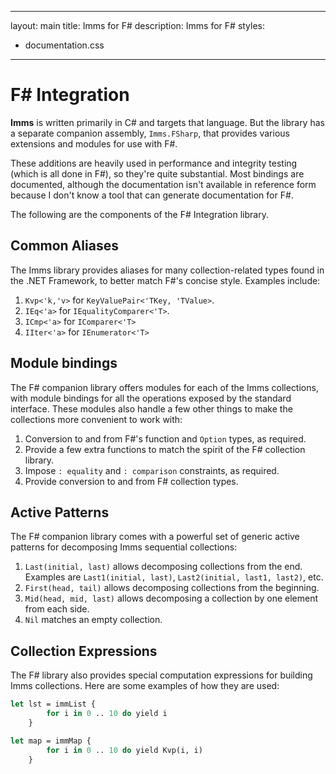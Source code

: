 ***
layout: main
title: Imms for F#
description: Imms for F#
styles:
  - documentation.css
***
# F# Integration
**Imms** is written primarily in C# and targets that language. But the library has a separate companion assembly, `Imms.FSharp`, that provides various extensions and modules for use with F#.

These additions are heavily used in performance and integrity testing (which is all done in F#), so they're quite substantial. Most bindings are documented, although the documentation isn't available in reference form because I don't know a tool that can generate documentation for F#.

The following are the components of the F# Integration library.

## Common Aliases
The Imms library provides aliases for many collection-related types found in the .NET Framework, to better match F#'s concise style. Examples include:

1. `Kvp<'k,'v>` for `KeyValuePair<'TKey, 'TValue>`.
2. `IEq<'a>` for `IEqualityComparer<'T>`.
3. `ICmp<'a>` for `IComparer<'T>`
4. `IIter<'a>` for `IEnumerator<'T>`

## Module bindings
The F# companion library offers modules for each of the Imms collections, with module bindings for all the operations exposed by the standard interface. These modules also handle a few other things to make the collections more convenient to work with:

1. Conversion to and from F#'s function and `Option` types, as required.
2. Provide a few extra functions to match the spirit of the F# collection library.
3. Impose `: equality` and `: comparison` constraints, as required.
4. Provide conversion to and from F# collection types.

## Active Patterns
The F# companion library comes with a powerful set of generic active patterns for decomposing Imms sequential collections:

1. `Last(initial, last)` allows decomposing collections from the end. Examples are `Last1(initial, last)`, `Last2(initial, last1, last2)`, etc.
2. `First(head, tail)` allows decomposing collections from the beginning.
3. `Mid(head, mid, last)` allows decomposing a collection by one element from each side.
4. `Nil` matches an empty collection.

## Collection Expressions
The F# library also provides special computation expressions for building Imms collections. Here are some examples of how they are used:

```ocaml
let lst = immList {
        for i in 0 .. 10 do yield i
    }

let map = immMap {
        for i in 0 .. 10 do yield Kvp(i, i)
    }
```
